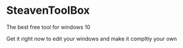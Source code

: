# SteavenToolBox
The best free tool for windows 10


Get it right now to edit your windows and make it compltiy your own
